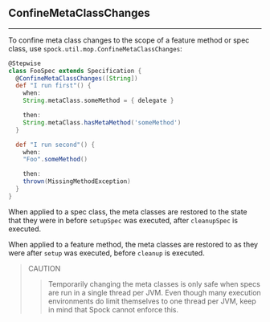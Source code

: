 ## ConfineMetaClassChanges
------

To confine meta class changes to the scope of a feature method or spec class, use `spock.util.mop.ConfineMetaClassChanges`:

```groovy
@Stepwise
class FooSpec extends Specification {
  @ConfineMetaClassChanges([String])
  def "I run first"() {
    when:
    String.metaClass.someMethod = { delegate }

    then:
    String.metaClass.hasMetaMethod('someMethod')
  }

  def "I run second"() {
    when:
    "Foo".someMethod()

    then:
    thrown(MissingMethodException)
  }
}
```

When applied to a spec class, the meta classes are restored to the state that they were in before `setupSpec` was executed, after `cleanupSpec` is executed.

When applied to a feature method, the meta classes are restored to as they were after `setup` was executed, before `cleanup` is executed.

> CAUTION
>> Temporarily changing the meta classes is only safe when specs are run in a single thread per JVM. Even though many execution environments do limit themselves to one thread per JVM, keep in mind that Spock cannot enforce this.

